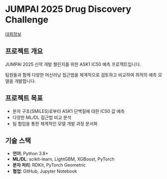 # JUMPAI 2025 Drug Discovery Challenge
[대회정보](./docs/COMPETITION_INFO_kor.md)

## 프로젝트 개요
JUMPAI 2025 신약 개발 챌린지를 위한 ASK1 IC50 예측 프로젝트입니다.

팀원들과 함께 다양한 머신러닝 접근법을 체계적으로 검토하고 비교하여 최적의 예측 모델을 개발합니다.

## **프로젝트 목표**
- 분자 구조(SMILES)로부터 ASK1 단백질에 대한 IC50 값 예측
- 다양한 ML/DL 접근법 비교 분석
- 팀 협업을 통한 체계적인 모델 개발 과정 문서화

## **기술 스택**
- **언어**: Python 3.8+
- **ML/DL**: scikit-learn, LightGBM, XGBoost, PyTorch
- **분자 처리**: RDKit, PyTorch Geometric
- **협업**: GitHub, Jupyter Notebook
